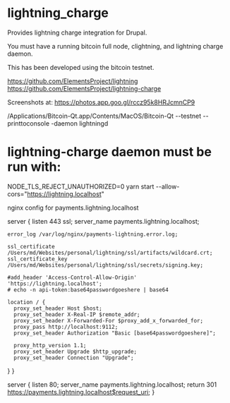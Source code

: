 # lightning_charge
Provides lightning charge integration for Drupal.

You must have a running bitcoin full node, clightning, and lightning charge daemon.

This has been developed using the bitcoin testnet.

https://github.com/ElementsProject/lightning
https://github.com/ElementsProject/lightning-charge

Screenshots at: https://photos.app.goo.gl/rccz95k8HRJcmnCP9

/Applications/Bitcoin-Qt.app/Contents/MacOS/Bitcoin-Qt --testnet --printtoconsole -daemon
lightningd

# lightning-charge daemon must be run with:
NODE_TLS_REJECT_UNAUTHORIZED=0 yarn start --allow-cors="https://lightning.localhost"

nginx config for payments.lightning.localhost

server {
    listen 443 ssl;
    server_name payments.lightning.localhost;

    error_log /var/log/nginx/payments-lightning.error.log;

    ssl_certificate /Users/md/Websites/personal/lightning/ssl/artifacts/wildcard.crt;
    ssl_certificate_key /Users/md/Websites/personal/lightning/ssl/secrets/signing.key;

    #add_header 'Access-Control-Allow-Origin' 'https://lightning.localhost';
    # echo -n api-token:base64passwordgoeshere | base64

    location / {
      proxy_set_header Host $host;
      proxy_set_header X-Real-IP $remote_addr;
      proxy_set_header X-Forwarded-For $proxy_add_x_forwarded_for;
      proxy_pass http://localhost:9112;
      proxy_set_header Authorization "Basic [base64passwordgoeshere]";

      proxy_http_version 1.1;
      proxy_set_header Upgrade $http_upgrade;
      proxy_set_header Connection "Upgrade";
   }
}

server {
  listen 80;
  server_name payments.lightning.localhost;
  return 301 https://payments.lightning.localhost$request_uri;
}
